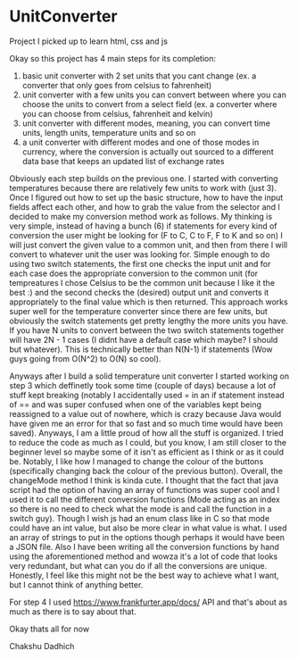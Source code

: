 # UnitConverter
Project I picked up to learn html, css and js

Okay so this project has 4 main steps for its completion:
1) basic unit converter with 2 set units that you cant change (ex. a converter that only goes from celsius to fahrenheit)
2) unit converter with a few units you can convert between where you can choose the units to convert from a select field (ex. a converter where you can choose from celsius, fahrenheit and kelvin)
3) unit converter with different modes, meaning, you can convert time units, length units, temperature units and so on
4) a unit converter with different modes and one of those modes in currency, where the conversion is actually out sourced to a different data base that keeps an updated list of exchange rates

Obviously each step builds on the previous one. I started with converting temperatures because there are relatively few units to work with (just 3). Once I figured out how to set up the basic structure, how to have the input fields affect each other, and how to grab the value from the selector and I decided to make my conversion method work as follows. My thinking is very simple, instead of having a bunch (6) if statements for every kind of conversion the user might be looking for (F to C, C to F, F to K and so on) I will just convert the given value to a common unit, and then from there I will convert to whatever unit the user was looking for. Simple enough to do using two switch statements, the first one checks the input unit and for each case does the appropriate conversion to the common unit (for tempreatures I chose Celsius to be the common unit because I like it the best :) and the second checks the (desired) output unit and converts it appropriately to the final value which is then returned. This approach works super well for the temperature converter since there are few units, but obviously the switch statements get pretty lengthy the more units you have. If you have N units to convert between the two switch statements together will have 2N - 1 cases (I didnt have a default case which maybe? I should but whatever). This is technically better than N(N-1) if statements (Wow guys going from O(N^2) to O(N) so cool).

Anyways after I build a solid temperature unit converter I started working on step 3 which deffinetly took some time (couple of days) because a lot of stuff kept breaking (notably I accidentally used = in an if statement instead of == and was super confused when one of the variables kept being reassigned to a value out of nowhere, which is crazy because Java would have given me an error for that so fast and so much time would have been saved). Anyways, I am a little proud of how all the stuff is organized. I tried to reduce the code as much as I could, but you know, I am still closer to the beginner level so maybe some of it isn't as efficient as I think or as it could be. Notably, I like how I managed to change the colour of the buttons (specifically changing back the colour of the previous button). Overall, the changeMode method I think is kinda cute. I thought that the fact that java script had the option of having an array of functions was super cool and I used it to call the different conversion functions (Mode acting as an index so there is no need to check what the mode is and call the function in a switch guy). Though I wish js had an enum class like in C so that mode could have an int value, but also be more clear in what value is what. I used an array of strings to put in the options though perhaps it would have been a JSON file. Also I have been writing all the conversion functions by hand using the aforementioned method and wowza it's a lot of code that looks very redundant, but what can you do if all the conversions are unique. Honestly, I feel like this might not be the best way to achieve what I want, but I cannot think of anything better. 

For step 4 I used https://www.frankfurter.app/docs/ API and that's about as much as there is to say about that. 

Okay thats all for now

Chakshu Dadhich
